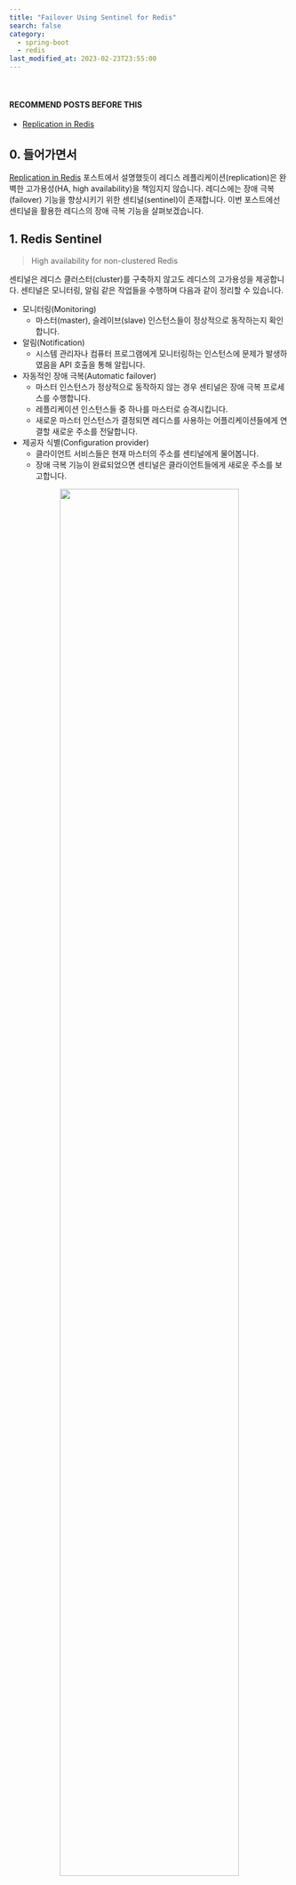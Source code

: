 ```yaml
---
title: "Failover Using Sentinel for Redis"
search: false
category:
  - spring-boot
  - redis
last_modified_at: 2023-02-23T23:55:00
---
```


<br/>

#### RECOMMEND POSTS BEFORE THIS

* [Replication in Redis][replication-in-redis-link]

## 0. 들어가면서

[Replication in Redis][replication-in-redis-link] 포스트에서 설명했듯이 레디스 레플리케이션(replication)은 완벽한 고가용성(HA, high availability)을 책임지지 않습니다. 
레디스에는 장애 극복(failover) 기능을 향상시키기 위한 센티널(sentinel)이 존재합니다. 
이번 포스트에선 센티널을 활용한 레디스의 장애 극복 기능을 살펴보겠습니다. 

## 1. Redis Sentinel

> High availability for non-clustered Redis

센티널은 레디스 클러스터(cluster)를 구축하지 않고도 레디스의 고가용성을 제공합니다. 
센티널은 모니터링, 알림 같은 작업들을 수행하며 다음과 같이 정리할 수 있습니다.

* 모니터링(Monitoring)
    * 마스터(master), 슬레이브(slave) 인스턴스들이 정상적으로 동작하는지 확인합니다.
* 알림(Notification)
    * 시스템 관리자나 컴퓨터 프로그램에게 모니터링하는 인스턴스에 문제가 발생하였음을 API 호출을 통해 알립니다.
* 자동적인 장애 극복(Automatic failover)
    * 마스터 인스턴스가 정상적으로 동작하지 않는 경우 센티널은 장애 극복 프로세스를 수행합니다.
    * 레플리케이션 인스턴스들 중 하나를 마스터로 승격시킵니다.
    * 새로운 마스터 인스턴스가 결정되면 레디스를 사용하는 어플리케이션들에게 연결할 새로운 주소를 전달합니다.
* 제공자 식별(Configuration provider)
    * 클라이언트 서비스들은 현재 마스터의 주소를 센티널에게 물어봅니다. 
    * 장애 극복 기능이 완료되었으면 센티널은 클라이언트들에게 새로운 주소를 보고합니다.

<p align="center">
    <img src="/images/failover-using-sentinel-for-redis-1.JPG" width="80%" class="image__border">
</p>
<center>Redis Sentinel — High Availability</center>

## 2. Practice

### 2.1. Context of Practice

간단한 시나리오를 바탕으로 어플리케이션 구현과 레디스 센티널을 사용한 고가용성 시스템을 구축해보겠습니다. 
[Replication in Redis][replication-in-redis-link] 포스트의 예제에서 3개의 센티널들을 연결하였습니다.

* 어플리케이션 화면을 통해 간단한 메시지를 전송합니다.
* 전송한 메시지는 레디스 마스터 인스턴스의 리스트(list)에 저장됩니다.
* 리스트는 두 종류가 있습니다.
    * 읽지 않은 메시지들을 저장하는 리스트
    * 읽은 메시지들을 저장하는 리스트
* 메인 화면에서 API 호출을 통해 읽지 않은 메시지가 몇 개인지 확인할 수 있습니다.
* 리스트 별 메시지 현황을 볼 수 있는 화면에서 각 리스트에 담긴 메시지를 확인할 수 있습니다.
    * 왼쪽은 읽지 않은 메시지 리스트입니다.
    * 오른쪽은 읽은 메시지 리스트입니다.
    * 해당 화면을 새로고침하거나 메인 화면에서 다시 진입하면 읽은 메시지들은 모두 오른쪽으로 이동합니다.

<p align="center">
    <img src="/images/failover-using-sentinel-for-redis-2.JPG" width="100%" class="image__border">
</p>

### 2.2. Focus this point

테스트를 통해 다음 내용을 유의 깊게 살펴봅니다. 
읽기 기능은 리스트의 상태를 바꾸지 않는 연산입니다. 
반대로 쓰기 기능은 리스트의 상태를 바꾸는 연산입니다. 

* 메인 화면에서 읽지 않은 메시지 개수를 조회하는 기능은 읽기입니다.
* 새로운 메시지를 작성하는 기능은 쓰기 연산입니다.
* 메시지 리스트 현황 화면으로 이동할 때 쓰기 연산이 발생합니다.
    * 읽지 않은 메시지 리스트에서 메시지들을 모두 꺼내어(pop) 읽은 메시지 리스트로 이동합니다.
* 마스터 인스턴스를 중지시켰을 때 다음 내용들을 예상합니다.
    * 잠깐의 지연이 발생할 수 있지만, 모든 기능이 정상적으로 동작합니다. 
    * 슬레이브 인스턴스의 설정 파일이 변경되는 것을 확인할 수 있습니다. 
* 슬레이브 인스턴스를 중지시켰을 때 모든 기능이 정상적으로 동작하는 것을 예상합니다.

## 3. Implementation

[Replication in Redis][replication-in-redis-link] 포스트의 구현과 거의 유사하지만, 중복되는 내용이더라도 이 포스트를 먼저 접한 분들이 쉽게 따라할 수 있도록 중요한 내용은 모두 작성하였습니다. 
사용자 화면은 타임리프(thymeleaf) 템플릿 엔진을 사용하였습니다. 

### 3.1. Packages

```
./
├── Dockerfile
├── conf
│   ├── redis-master.conf
│   ├── redis-slave-1.conf
│   ├── redis-slave-2.conf
│   └── redis.conf
├── docker-compose.yml
├── mvnw
├── mvnw.cmd
├── pom.xml
├── shell
│   └── redis-sentinel.sh
└── src
    ├── main
    │   ├── java
    │   │   └── action
    │   │       └── in
    │   │           └── blog
    │   │               ├── ActionInBlogApplication.java
    │   │               ├── client
    │   │               │   ├── MessageClient.java
    │   │               │   └── RedisMessageClient.java
    │   │               ├── config
    │   │               │   ├── RedisTemplateConfig.java
    │   │               │   └── SentinelConfiguration.java
    │   │               ├── controller
    │   │               │   └── RedisController.java
    │   │               └── domain
    │   │                   ├── Message.java
    │   │                   ├── MessageGroup.java
    │   │                   └── Queue.java
    │   └── resources
    │       ├── application.yml
    │       └── templates
    │           ├── index.html
    │           └── messages.html
    └── test
        └── java
            └── action
                └── in
                    └── blog
                        └── ActionInBlogApplicationTests.java
```

### 3.2. pom.xml

* 레디스, 타임리프 관련 의존성을 추가합니다.

```xml
    <dependency>
        <groupId>org.springframework.boot</groupId>
        <artifactId>spring-boot-starter-data-redis</artifactId>
    </dependency>
    <dependency>
        <groupId>org.springframework.boot</groupId>
        <artifactId>spring-boot-starter-thymeleaf</artifactId>
    </dependency>
```

### 3.3. application.yml

* 센티널 인스턴스 정보를 추가합니다.
    * 호스트 정보는 도커 컴포즈(docker compose)에 의해 자동으로 생성되는 호스트 이름을 사용합니다.
    * 도커 컴포즈는 호스트 이름을 별도로 지정하지 않으면 `{directoryName}-{specification}-{numbering}`으로 짓습니다.

```yml
spring:
  mvc:
    static-path-pattern: /static/**
  thymeleaf:
    prefix: classpath:templates/
    check-template-location: true
    suffix: .html
    mode: HTML5
    cache: false
redis:
  sentinels:
    - host: action-in-blog-redis-sentinel-1
      port: 26379
    - host: action-in-blog-redis-sentinel-2
      port: 26379
    - host: action-in-blog-redis-sentinel-3
      port: 26379
```

### 3.4. SentinelConfiguration Class

* 센티널 설정 값을 주입받는 빈(bean) 객체입니다.

```java
package action.in.blog.config;

import io.lettuce.core.models.role.RedisInstance;
import lombok.Getter;
import lombok.Setter;
import org.springframework.boot.context.properties.ConfigurationProperties;
import org.springframework.context.annotation.Configuration;

import java.util.List;

@Getter
@Setter
class SentinelInstance {

    private String host;
    private int port;
}

@Setter
@Getter
@Configuration
@ConfigurationProperties(prefix = "redis")
public class SentinelConfiguration {

    private List<SentinelInstance> sentinels;
}
```

### 3.5. RedisTemplateConfig Class

* `application.yml` 파일에 정의한 센티널 설정 값을 사용해 `RedisConnectionFactory` 빈을 생성합니다.
* 센티널들은 `mymaster`라는 이름의 마스터 세트(master set)를 관리합니다.
    * 마스터 세트는 마스터와 이에 연결된 레플리케이션 인스턴스들을 의미합니다.

```java
package action.in.blog.config;

import lombok.RequiredArgsConstructor;
import org.springframework.context.annotation.Bean;
import org.springframework.context.annotation.Configuration;
import org.springframework.data.redis.connection.RedisConnectionFactory;
import org.springframework.data.redis.connection.RedisSentinelConfiguration;
import org.springframework.data.redis.connection.lettuce.LettuceConnectionFactory;
import org.springframework.data.redis.core.RedisTemplate;
import org.springframework.data.redis.repository.configuration.EnableRedisRepositories;
import org.springframework.data.redis.serializer.GenericJackson2JsonRedisSerializer;
import org.springframework.data.redis.serializer.RedisSerializer;
import org.springframework.data.redis.serializer.StringRedisSerializer;

@RequiredArgsConstructor
@Configuration
@EnableRedisRepositories
public class RedisTemplateConfig {
    private final SentinelConfiguration sentinelConfiguration;

    @Bean
    public RedisSerializer<Object> springSessionDefaultRedisSerializer() {
        return new GenericJackson2JsonRedisSerializer();
    }

    @Bean
    public RedisConnectionFactory redisConnectionFactory() {
        RedisSentinelConfiguration redisSentinelConfiguration = new RedisSentinelConfiguration().master("mymaster");
        sentinelConfiguration.getSentinels().forEach(sentinel -> {
            redisSentinelConfiguration.sentinel(sentinel.getHost(), sentinel.getPort());
        });
        return new LettuceConnectionFactory(redisSentinelConfiguration);
    }

    @Bean
    public RedisTemplate<String, Object> redisTemplate(
            RedisConnectionFactory connectionFactory,
            RedisSerializer<Object> springSessionDefaultRedisSerializer
    ) {
        RedisTemplate<String, Object> redisTemplate = new RedisTemplate<>();
        redisTemplate.setConnectionFactory(connectionFactory);
        redisTemplate.setKeySerializer(new StringRedisSerializer());
        redisTemplate.setValueSerializer(springSessionDefaultRedisSerializer);
        return redisTemplate;
    }
}
```

### 3.6. RedisController Class

* 각 경로 별 기능은 다음과 같습니다.
* `/` 경로
    * 기본 페이지를 반환합니다.
    * 현재 읽지 않은 메시지 리스트 사이즈를 모델에 담아 반환합니다.
* `/message` 경로
    * 신규 메시지를 생성합니다.
    * 현재 읽지 않은 메시지 리스트 사이즈를 모델에 담아 반환합니다.
* `/unread-list/size`
    * 현재 읽지 않은 메시지 리스트 사이즈를 모델에 담아 반환합니다.
* `/messages` 경로
    * 현재 두 리스트의 담긴 메시지들을 보여줍니다. 
* `/messages/flush` 경로
    * 읽지 않은 리스트에 담긴 메시지들을 읽은 리스트로 옮깁니다.

```java
package action.in.blog.controller;

import action.in.blog.client.MessageClient;
import action.in.blog.domain.MessageGroup;
import lombok.RequiredArgsConstructor;
import org.springframework.stereotype.Controller;
import org.springframework.ui.Model;
import org.springframework.web.bind.annotation.GetMapping;
import org.springframework.web.bind.annotation.ModelAttribute;
import org.springframework.web.bind.annotation.PostMapping;
import org.springframework.web.bind.annotation.ResponseBody;

@RequiredArgsConstructor
@Controller
public class RedisController {

    private final MessageClient messageClient;

    @GetMapping(value = {"", "/"})
    public String index(Model model) {
        model.addAttribute("unreadListSize", messageClient.getUnreadMessagesSize());
        return "index";
    }

    @PostMapping("/message")
    public String createMessage(Model model, @ModelAttribute("message") String message) {
        messageClient.pushMessage(message);
        model.addAttribute("unreadListSize", messageClient.getUnreadMessagesSize());
        return "index :: fragment";
    }

    @GetMapping("/unread-list/size")
    public String getUnreadListSize(Model model) {
        model.addAttribute("unreadListSize", messageClient.getUnreadMessagesSize());
        return "index :: fragment";
    }

    @GetMapping("/messages")
    public String messages(Model model) {
        MessageGroup messageGroup = messageClient.readMessageGroup();
        model.addAttribute("readMessages", messageGroup.getReadMessages());
        model.addAttribute("unreadMessages", messageGroup.getUnreadMessages());
        return "messages";
    }

    @PostMapping("/messages/flush")
    @ResponseBody
    public void flushMessages() {
        messageClient.flushUnreadMessages();
    }
}
```

### 3.7. RedisMessageClient Class 

* 각 메소드 별 기능은 다음과 같습니다.
* getUnreadMessagesSize 메소드
    * `UNREAD` 리스트의 사이즈를 반환합니다.
* pushMessage 메소드
    * `UNREAD` 리스트에 새로운 메시지를 추가합니다.
* readMessageGroup 메소드
    * `UNREAD` 리스트와 `READ` 리스트에 담긴 메시지들을 반환합니다.
* flushUnreadMessages 메소드
    * `UNREAD` 리스트에 담긴 메시지들을 `READ` 리스트로 옮깁니다.

```java
package action.in.blog.client;

import action.in.blog.domain.Message;
import action.in.blog.domain.MessageGroup;
import action.in.blog.domain.Queue;
import lombok.RequiredArgsConstructor;
import org.springframework.cache.annotation.CachePut;
import org.springframework.data.redis.core.RedisTemplate;
import org.springframework.stereotype.Component;

import java.util.List;
import java.util.UUID;

@RequiredArgsConstructor
@Component
public class RedisMessageClient implements MessageClient {

    private final RedisTemplate<String, Object> redisTemplate;

    @Override
    public long getUnreadMessagesSize() {
        return redisTemplate.opsForList().size(Queue.UNREAD.name());
    }

    @Override
    public void pushMessage(String message) {
        Message body = Message.builder()
                .id(UUID.randomUUID().toString())
                .message(message)
                .build();
        redisTemplate.opsForList().rightPush(Queue.UNREAD.name(), body);
    }

    @Override
    public MessageGroup readMessageGroup() {

        long unreadQueueSize = redisTemplate.opsForList().size(Queue.UNREAD.name());
        List<Message> unreadMessages = (List) redisTemplate.opsForList().range(Queue.UNREAD.name(), 0, unreadQueueSize);

        long readQueueSize = redisTemplate.opsForList().size(Queue.READ.name());
        List<Message> readMessages = (List) redisTemplate.opsForList().range(Queue.READ.name(), 0, readQueueSize);

        return MessageGroup.builder()
                .unreadMessages(unreadMessages)
                .readMessages(readMessages)
                .build();
    }

    @Override
    public void flushUnreadMessages() {
        long unreadQueueSize = redisTemplate.opsForList().size(Queue.UNREAD.name());
        List<Message> unreadMessages = (List) redisTemplate.opsForList().rightPop(Queue.UNREAD.name(), unreadQueueSize);
        if (unreadMessages.size() != 0) {
            redisTemplate.opsForList().rightPushAll(Queue.READ.name(), unreadMessages.toArray());
        }
    }
}
```

## 4. Test

도커 컴포즈로 테스트 환경을 구축합니다. 

### 4.1. docker-compose.yml

* 주요 설정들을 살펴보겠습니다.
* `redis-master` 컨테이너
    * 볼륨을 사용해 프로젝트 폴더 내부에 레디스 설정 경로를 컨테이너 내부 설정 디렉토리로 연결합니다.
    * 마스터 인스턴스 설정을 사용해 레디스를 실행합니다.
    * 환경 변수를 사용해 복제 모드는 마스터, 비밀번호는 필요 없음으로 설정합니다.
* `redis-slave-1` 컨테이너
    * 볼륨을 사용해 프로젝트 폴더 내부에 레디스 설정 경로를 컨테이너 내부 설정 디렉토리로 연결합니다.
    * 슬레이브 인스턴스 설정을 사용해 레디스를 실행합니다.
    * 환경 변수를 사용해 복제 모드는 마스터, 비밀번호는 필요 없음으로 설정합니다.
    * `redis-slave-2` 컨테이너도 동일한 방법으로 실행합니다.
* `redis-sentinel` 컨테이너
    * 마스터 인스턴스의 정보를 환경 설정 값으로 주입합니다.
    * 마스터 세트의 이름을 `mymaster`로 지정합니다.
    * 센티널들이 새로운 마스터를 뽑기 위한 의사 결정을 하는데 필요한 정족수(quorum)를 2로 지정합니다.
    * 예를 들어 정족수가 2인 경우 3개 센티널 중 2개가 마스터 인스턴스 다운(down)을 인식하면 새로운 마스터를 뽑습니다. 

```yml
version: "3.9"
services:
  redis-master:
    hostname: redis-master
    container_name: redis-master
    image: redis
    volumes:
      - ./conf:/usr/local/etc/redis/
    command: redis-server /usr/local/etc/redis/redis-master.conf
    environment:
      - REDIS_REPLICATION_MODE=master
      - ALLOW_EMPTY_PASSWORD=yes
  redis-slave-1:
    hostname: redis-slave-1
    container_name: redis-slave-1
    image: redis
    volumes:
      - ./conf:/usr/local/etc/redis/
    command: redis-server /usr/local/etc/redis/redis-slave-1.conf
    environment:
      - REDIS_REPLICATION_MODE=slave
      - REDIS_MASTER_HOST=redis-master
      - ALLOW_EMPTY_PASSWORD=yes
    depends_on:
      - redis-master
  redis-slave-2:
    hostname: redis-slave-2
    container_name: redis-slave-2
    image: redis
    volumes:
      - ./conf:/usr/local/etc/redis/
    command: redis-server /usr/local/etc/redis/redis-slave-2.conf
    environment:
      - REDIS_REPLICATION_MODE=slave
      - REDIS_MASTER_HOST=redis-master
      - ALLOW_EMPTY_PASSWORD=yes
    depends_on:
      - redis-master
      - redis-slave-1
  redis-sentinel:
    image: 'bitnami/redis-sentinel:latest'
    environment:
      - REDIS_SENTINEL_DOWN_AFTER_MILLISECONDS=3000
      - REDIS_MASTER_HOST=redis-master
      - REDIS_MASTER_PORT_NUMBER=6379
      - REDIS_MASTER_SET=mymaster
      - REDIS_SENTINEL_QUORUM=2
    depends_on:
      - redis-master
      - redis-slave-1
      - redis-slave-2
  backend:
    build: .
    ports:
      - '8080:8080'
    environment:
      - RUN_ENV=sentinel
    depends_on:
      - redis-master
      - redis-slave-1
      - redis-slave-2
    restart: on-failure
```

### 4.2. redis config files

* 마스터 인스턴스 설정 파일은 다음과 같습니다.

```conf
port 6379
```

* 슬레이브 인스턴스 설정 파일은 다음과 같습니다.
* 복제할 마스터 인스턴스 정보를 추가합니다.
    * 4.X 버전까진 `slaveof`였으며 5.X 버전부터 `replicaof`로 변경되었습니다.

```conf
port 6379
replicaof redis-master 6379
```

### 4.3. Run Docker Compose

다음 명령어를 통해 컨테이너를 실행합니다. 
프로젝트에 미리 작성한 쉘(shell) 스크립트를 실행합니다. 
쉘 스크립트를 살펴보면 `--scale` 옵션으로 센티널 인스턴스 3개를 실행시킵니다.

```
$  sh shell/redis-sentinel.sh
[+] Running 8/7
 ⠿ Container action-in-blog-backend-1         Removed                                                                                          0.0s
 ⠿ Container action-in-blog-redis-sentinel-2  Removed                                                                                          0.0s
 ⠿ Container action-in-blog-redis-sentinel-3  Removed                                                                                          0.0s
 ⠿ Container action-in-blog-redis-sentinel-1  Removed                                                                                          0.0s
 ⠿ Container redis-slave-2                    Removed                                                                                          0.0s
 ⠿ Container redis-slave-1                    Removed                                                                                          0.0s
 ⠿ Container redis-master                     Removed                                                                                          0.0s
 ⠿ Network action-in-blog_default             Removed                                                                                          0.1s
[+] Building 3.4s (15/15) FINISHED         
 => [internal] load build definition from Dockerfile                                                                                           0.0s
 => => transferring dockerfile: 32B                                                                                                            0.0s
 => [internal] load .dockerignore                                                                                                              0.0s
 => => transferring context: 2B                                                                                                                0.0s
 => [internal] load metadata for docker.io/library/openjdk:11-jdk-slim-buster                                                                  3.2s
 => [internal] load metadata for docker.io/library/maven:3.8.6-jdk-11                                                                          3.0s
 => [maven_build 1/6] FROM docker.io/library/maven:3.8.6-jdk-11@sha256:805f366910aea2a91ed263654d23df58bd239f218b2f9562ff51305be81fa215        0.0s
 => [internal] load build context                                                                                                              0.0s
 => => transferring context: 1.68kB                                                                                                            0.0s
 => [stage-1 1/3] FROM docker.io/library/openjdk:11-jdk-slim-buster@sha256:863ce6f3c27a0a50b458227f23beadda1e7178cda0971fa42b50b05d9a5dcf55    0.0s
 => CACHED [stage-1 2/3] WORKDIR /app                                                                                                          0.0s
 => CACHED [maven_build 2/6] WORKDIR /build                                                                                                    0.0s
 => CACHED [maven_build 3/6] COPY pom.xml .                                                                                                    0.0s
 => CACHED [maven_build 4/6] RUN --mount=type=cache,target=/root/.m2 mvn dependency:go-offline                                                 0.0s
 => CACHED [maven_build 5/6] COPY src ./src                                                                                                    0.0s
 => CACHED [maven_build 6/6] RUN --mount=type=cache,target=/root/.m2 mvn package -Dmaven.test.skip=true                                        0.0s
 => CACHED [stage-1 3/3] COPY --from=MAVEN_BUILD /build/target/*.jar ./app.jar                                                                 0.0s
 => exporting to image                                                                                                                         0.0s
 => => exporting layers                                                                                                                        0.0s
 => => writing image sha256:3e761b546e8ad71bd9ae910299ac4cfa9f836f0e0f3adc1542e7c575518b1cbb                                                   0.0s
 => => naming to docker.io/library/action-in-blog-backend                                                                                      0.0s
[+] Running 8/8
 ⠿ Network action-in-blog_default             Created                                                                                          0.0s
 ⠿ Container redis-master                     Created                                                                                          0.1s
 ⠿ Container redis-slave-1                    Created                                                                                          0.1s
 ⠿ Container redis-slave-2                    Created                                                                                          0.1s
 ⠿ Container action-in-blog-backend-1         Created                                                                                          0.1s
 ⠿ Container action-in-blog-redis-sentinel-3  Created                                                                                          0.1s
 ⠿ Container action-in-blog-redis-sentinel-1  Created                                                                                          0.1s
 ⠿ Container action-in-blog-redis-sentinel-2  Created                                                                                          0.1s
```

##### When Stop Master Node

* 도커 데스크탑(docker desktop)을 사용해 마스터 인스턴스를 실행 중지합니다.
* 센티널이 새로운 마스터 승격을 준비하는 잠깐의 시간동안 딜레이가 발생합니다.
* 슬레이브 중 하나가 마스터로 승격되면 정상적으로 시스템이 동작합니다.

<p align="center">
    <img src="/images/failover-using-sentinel-for-redis-3.gif" width="100%" class="image__border">
</p>

##### Automatically changed config file when failover

장애 극복 기능이 동작하면 레디스 설정 파일이 변경됩니다. 
`bind-mount` 방식의 도커 볼륨으로 마스터, 슬레이브의 설정 파일을 적용했기 때문에 센티널에 의해 설정이 변경되는 것을 확인할 수 있습니다. 
마스터 인스턴스를 다운시키면 두 슬레이브 노드의 설정 값이 다음과 같이 변경됩니다.

* 1번 슬레이브 인스턴스의 설정인 `redis-slave-1.conf` 파일입니다.
* 별도로 레플리케이션이 설정되지 않은 것으로 보아 해당 슬레이브가 마스터로 승격되었습니다.

```
port 6379

# Generated by CONFIG REWRITE
dir "/data"
latency-tracking-info-percentiles 50 99 99.9
save 3600 1
save 300 100
save 60 10000
user default on nopass ~* &* +@all
```

* 2번 슬레이브 인스턴스의 설정인 `redis-slave-2.conf` 파일입니다.
* 1번 슬레이브 인스턴스의 레플리케이션으로 설정되었습니다.

```
port 6379
replicaof 172.23.0.3 6379

# Generated by CONFIG REWRITE
dir "/data"
save 3600 1
save 300 100
save 60 10000
latency-tracking-info-percentiles 50 99 99.9
user default on nopass ~* &* +@all
```

## CLOSING

레디스 인스턴스들을 올리고, 내리면서 테스트해 본 결과 장애 극복을 완벽하게 해내진 못 했습니다. 
관련된 내용을 찾아보니 마스터와 슬레이브가 죽는 순서에 따라 정상적으로 장애 극복 기능이 동작하지 않는 케이스가 있다고 합니다. 
자동으로 슬레이브 인스턴스가 마스터로 승격되지 않는 현상인데, 자세한 내용은 아래 링크를 참조하시길 바랍니다. 

* <http://redisgate.jp/redis/sentinel/sentinel.php>

#### TEST CODE REPOSITORY

* <https://github.com/Junhyunny/blog-in-action/tree/master/2023-02-23-failover-using-sentinel-for-redis>

#### REFERENCE

* <https://co-de.tistory.com/14>
* <https://co-de.tistory.com/15>
* <https://brunch.co.kr/@springboot/151>
* <https://redis.io/docs/management/sentinel/>
* <http://redisgate.jp/redis/sentinel/sentinel.php>
* [Redis Sentinel — High Availability][redis-sentinel-high-availability-link]

[replication-in-redis-link]: https://junhyunny.github.io/spring-boot/redis/replication-in-redis/
[redis-sentinel-high-availability-link]: https://medium.com/@amila922/redis-sentinel-high-availability-everything-you-need-to-know-from-dev-to-prod-complete-guide-deb198e70ea6